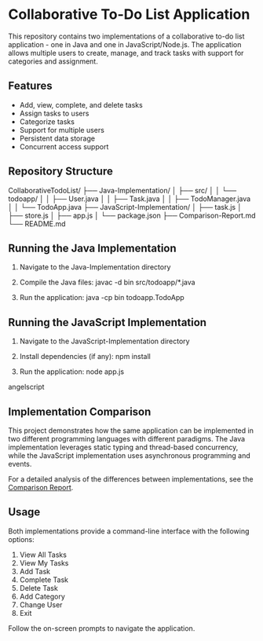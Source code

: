 # Collaborative To-Do List Application

This repository contains two implementations of a collaborative to-do list application - one in Java and one in JavaScript/Node.js. The application allows multiple users to create, manage, and track tasks with support for categories and assignment.

## Features

- Add, view, complete, and delete tasks
- Assign tasks to users
- Categorize tasks
- Support for multiple users
- Persistent data storage
- Concurrent access support

## Repository Structure

CollaborativeTodoList/
├── Java-Implementation/
│ ├── src/
│ │ └── todoapp/
│ │ ├── User.java
│ │ ├── Task.java
│ │ ├── TodoManager.java
│ │ └── TodoApp.java
├── JavaScript-Implementation/
│ ├── task.js
│ ├── store.js
│ ├── app.js
│ └── package.json
├── Comparison-Report.md
└── README.md



## Running the Java Implementation

1. Navigate to the Java-Implementation directory
2. Compile the Java files:
javac -d bin src/todoapp/*.java


3. Run the application:
java -cp bin todoapp.TodoApp



## Running the JavaScript Implementation

1. Navigate to the JavaScript-Implementation directory
2. Install dependencies (if any):
npm install


3. Run the application:
node app.js

angelscript


## Implementation Comparison

This project demonstrates how the same application can be implemented in two different programming languages with different paradigms. The Java implementation leverages static typing and thread-based concurrency, while the JavaScript implementation uses asynchronous programming and events.

For a detailed analysis of the differences between implementations, see the [Comparison Report](Comparison-Report.md).

## Usage

Both implementations provide a command-line interface with the following options:

1. View All Tasks
2. View My Tasks
3. Add Task
4. Complete Task
5. Delete Task
6. Add Category
7. Change User
8. Exit

Follow the on-screen prompts to navigate the application.
